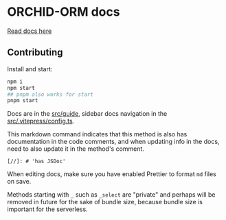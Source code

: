# ORCHID-ORM docs

[Read docs here](https://orchid-orm.netlify.app/)

## Contributing

Install and start:

```sh
npm i
npm start
## pnpm also works for start
pnpm start
```

Docs are in the [src/guide](./src/guide), sidebar docs navigation in the [src/.vitepress/config.ts](./src/.vitepress/config.ts).

This markdown command indicates that this method is also has documentation in the code comments,
and when updating info in the docs, need to also update it in the method's comment.

```
[//]: # 'has JSDoc'
```

When editing docs, make sure you have enabled Prettier to format `md` files on save.

Methods starting with `_` such as `_select` are "private" and perhaps will be removed in future for the sake of bundle size,
because bundle size is important for the serverless.
